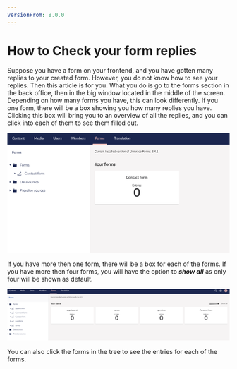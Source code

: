 ```yaml
---
versionFrom: 8.0.0
---
```


# How to Check your form replies

Suppose you have a form on your frontend, and you have gotten many replies to your created form. However, you do not know how to see your replies. Then this article is for you.
What you do is go to the forms section in the back office, then in the big window located in the middle of the screen. Depending on how many forms you have, this can look differently. If you one form, there will be a box showing you how many replies you have. Clicking this box will bring you to an overview of all the replies, and you can click into each of them to see them filled out.

![One form](images/One-form.png)

If you have more then one form, there will be a box for each of the forms. If you have more then four forms, you will have the option to ***show all*** as only four will be shown as default. 

![multiple forms](images/Multiple-forms.png)

You can also click the forms in the tree to see the entries for each of the forms.

